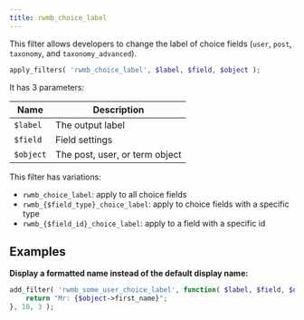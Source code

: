 ```yaml
---
title: rwmb_choice_label
---
```


This filter allows developers to change the label of choice fields (`user`, `post`, `taxonomy`, and `taxonomy_advanced`).

```php
apply_filters( 'rwmb_choice_label', $label, $field, $object );
```

It has 3 parameters:

Name|Description
---|---
`$label`| The output label
`$field`| Field settings
`$object`| The post, user, or term object

This filter has variations:

- `rwmb_choice_label`: apply to all choice fields
- `rwmb_{$field_type}_choice_label`: apply to choice fields with a specific type
- `rwmb_{$field_id}_choice_label`: apply to a field with a specific id

## Examples

**Display a formatted name instead of the default display name:**

```php
add_filter( 'rwmb_some_user_choice_label', function( $label, $field, $object ) {
    return "Mr: {$object->first_name}";
}, 10, 3 );
```

